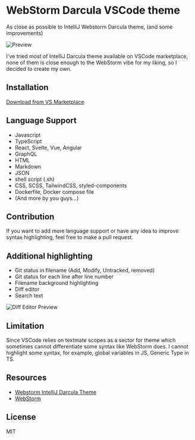# WebStorm Darcula VSCode theme
As close as possible to IntelliJ Webstorm Darcula theme, (and some improvements)

![Preview](https://raw.githubusercontent.com/imekachi/webstorm-darcula/master/images/preview.png)

I've tried most of IntelliJ Darcula theme available on VSCode marketplace, none of them is close enough to the WebStorm vibe for my liking, so I decided to create my own.

## Installation
[Download from VS Marketplace](https://marketplace.visualstudio.com/items?itemName=imekachi.webstorm-darcula)

## Language Support
- Javascript
- TypeScript
- React, Svelte, Vue, Angular
- GraphQL
- HTML
- Markdown
- JSON
- shell script (.sh)
- CSS, SCSS, TailwindCSS, styled-components
- Dockerfile, Docker compose file
- (And more by you guys...)

## Contribution
If you want to add more language support or have any idea to improve syntax highlighting, feel free to make a pull request.

## Additional highlighting
- Git status in filename (Add, Modify, Untracked, removed)
- Git status for each line after line number
- Filename background highlighting
- Diff editor
- Search text

![Diff Editor Preview](https://raw.githubusercontent.com/imekachi/webstorm-darcula/master/images/preview-diff.png)

## Limitation
Since VSCode relies on textmate scopes as a sector for theme which sometimes cannot differentiate some syntax like WebStorm does. I cannot highlight some syntax, for example, global variables in JS, Generic Type in TS.

## Resources
- [Webstorm IntelliJ Darcula Theme](https://marketplace.visualstudio.com/items?itemName=xr0master.webstorm-intellij-darcula-theme)
- [WebStorm](https://www.jetbrains.com/webstorm/)

## License
MIT


